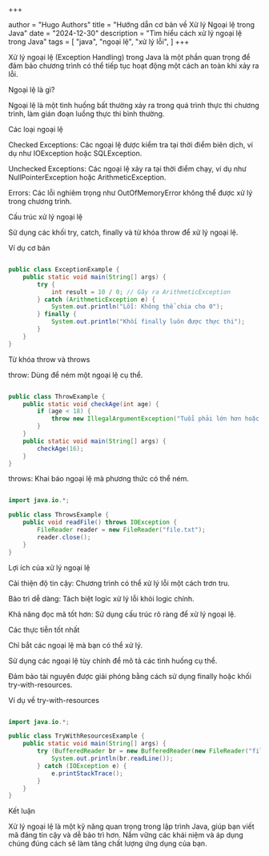 +++

author = "Hugo Authors"
title = "Hướng dẫn cơ bản về Xử lý Ngoại lệ trong Java"
date = "2024-12-30"
description = "Tìm hiểu cách xử lý ngoại lệ trong Java"
tags = [
"java",
"ngoại lệ",
"xử lý lỗi",
]
+++

Xử lý ngoại lệ (Exception Handling) trong Java là một phần quan trọng để đảm bảo chương trình có thể tiếp tục hoạt động một cách an toàn khi xảy ra lỗi.

Ngoại lệ là gì?

Ngoại lệ là một tình huống bất thường xảy ra trong quá trình thực thi chương trình, làm gián đoạn luồng thực thi bình thường.

Các loại ngoại lệ

Checked Exceptions: Các ngoại lệ được kiểm tra tại thời điểm biên dịch, ví dụ như IOException hoặc SQLException.

Unchecked Exceptions: Các ngoại lệ xảy ra tại thời điểm chạy, ví dụ như NullPointerException hoặc ArithmeticException.

Errors: Các lỗi nghiêm trọng như OutOfMemoryError không thể được xử lý trong chương trình.

Cấu trúc xử lý ngoại lệ

Sử dụng các khối try, catch, finally và từ khóa throw để xử lý ngoại lệ.

Ví dụ cơ bản
```java

public class ExceptionExample {
    public static void main(String[] args) {
        try {
            int result = 10 / 0; // Gây ra ArithmeticException
        } catch (ArithmeticException e) {
            System.out.println("Lỗi: Không thể chia cho 0");
        } finally {
            System.out.println("Khối finally luôn được thực thi");
        }
    }
}
```
Từ khóa throw và throws

throw: Dùng để ném một ngoại lệ cụ thể.
```java

public class ThrowExample {
    public static void checkAge(int age) {
        if (age < 18) {
            throw new IllegalArgumentException("Tuổi phải lớn hơn hoặc bằng 18");
        }
    }
    public static void main(String[] args) {
        checkAge(16);
    }
}
```
throws: Khai báo ngoại lệ mà phương thức có thể ném.
```java

import java.io.*;

public class ThrowsExample {
    public void readFile() throws IOException {
        FileReader reader = new FileReader("file.txt");
        reader.close();
    }
}
```
Lợi ích của xử lý ngoại lệ

Cải thiện độ tin cậy: Chương trình có thể xử lý lỗi một cách trơn tru.

Bảo trì dễ dàng: Tách biệt logic xử lý lỗi khỏi logic chính.

Khả năng đọc mã tốt hơn: Sử dụng cấu trúc rõ ràng để xử lý ngoại lệ.

Các thực tiễn tốt nhất

Chỉ bắt các ngoại lệ mà bạn có thể xử lý.

Sử dụng các ngoại lệ tùy chỉnh để mô tả các tình huống cụ thể.

Đảm bảo tài nguyên được giải phóng bằng cách sử dụng finally hoặc khối try-with-resources.

Ví dụ về try-with-resources
```java

import java.io.*;

public class TryWithResourcesExample {
    public static void main(String[] args) {
        try (BufferedReader br = new BufferedReader(new FileReader("file.txt"))) {
            System.out.println(br.readLine());
        } catch (IOException e) {
            e.printStackTrace();
        }
    }
}
```
Kết luận

Xử lý ngoại lệ là một kỹ năng quan trọng trong lập trình Java, giúp bạn viết mã đáng tin cậy và dễ bảo trì hơn. Nắm vững các khái niệm và áp dụng chúng đúng cách sẽ làm tăng chất lượng ứng dụng của bạn.


